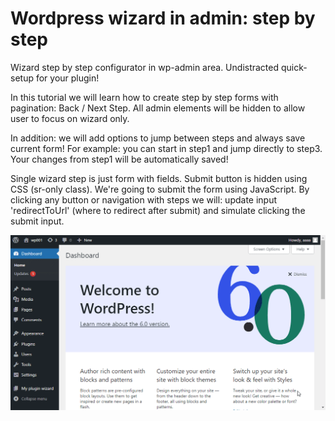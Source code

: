 # Wordpress wizard in admin: step by step
Wizard step by step configurator in wp-admin area. Undistracted quick-setup for your plugin!

In this tutorial we will learn how to create step by step forms with pagination: Back / Next Step. All admin elements will be hidden to allow user to focus on wizard only. 

In addition: we will add options to jump between steps and always save current form! For example: you can start in step1 and jump directly to step3. Your changes from step1 will be automatically saved!

Single wizard step is just form with fields. Submit button is hidden using CSS (sr-only class). We're going to submit the form using JavaScript. By clicking any button or navigation with steps we will: update input 'redirectToUrl' (where to redirect after submit) and simulate clicking the submit input.

![](https://github.com/createit-dev/117-wordpress-wizard-in-admin-step-by-step/blob/master/ct-wp-wizard-admin/images/wp-wizard-screencast.gif)
